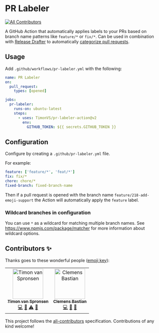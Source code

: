 # PR Labeler
[![All Contributors](https://img.shields.io/badge/all_contributors-2-orange.svg?style=flat-square)](#contributors)

A GitHub Action that automatically applies labels to your PRs based on branch name patterns like `feature/*` or `fix/*`.
Can be used in combination with [Release Drafter](https://github.com/toolmantim/release-drafter) to automatically [categorize pull requests](https://github.com/toolmantim/release-drafter#categorize-pull-requests).

## Usage

Add `.github/workflows/pr-labeler.yml` with the following:

```yml
name: PR Labeler
on:
  pull_request:
    types: [opened]

jobs:
  pr-labeler:
    runs-on: ubuntu-latest
    steps:
      - uses: TimonVS/pr-labeler-action@v2
        env:
          GITHUB_TOKEN: ${{ secrets.GITHUB_TOKEN }}
```

## Configuration

Configure by creating a `.github/pr-labeler.yml` file.

For example:

```yml
feature: ['feature/*', 'feat/*']
fix: fix/*
chore: chore/*
fixed-branch: fixed-branch-name
```

Then if a pull request is opened with the branch name `feature/218-add-emoji-support` the Action will automatically apply the `feature` label.

### Wildcard branches in configuration

You can use `*` as a wildcard for matching multiple branch names. See https://www.npmjs.com/package/matcher for more information about wildcard options.

## Contributors ✨

Thanks goes to these wonderful people ([emoji key](https://allcontributors.org/docs/en/emoji-key)):

<!-- ALL-CONTRIBUTORS-LIST:START - Do not remove or modify this section -->
<!-- prettier-ignore -->
<table>
  <tr>
    <td align="center"><a href="http://www.timonvanspronsen.nl/"><img src="https://avatars2.githubusercontent.com/u/876666?v=4" width="100px;" alt="Timon van Spronsen"/><br /><sub><b>Timon van Spronsen</b></sub></a><br /><a href="https://github.com/TimonVS/pr-labeler-action/commits?author=TimonVS" title="Code">💻</a> <a href="#ideas-TimonVS" title="Ideas, Planning, & Feedback">🤔</a> <a href="https://github.com/TimonVS/pr-labeler-action/commits?author=TimonVS" title="Tests">⚠️</a> <a href="https://github.com/TimonVS/pr-labeler-action/commits?author=TimonVS" title="Documentation">📖</a></td>
    <td align="center"><a href="http://clemensbastian.de"><img src="https://avatars2.githubusercontent.com/u/8781699?v=4" width="100px;" alt="Clemens Bastian"/><br /><sub><b>Clemens Bastian</b></sub></a><br /><a href="https://github.com/TimonVS/pr-labeler-action/commits?author=amacado" title="Code">💻</a> <a href="https://github.com/TimonVS/pr-labeler-action/commits?author=amacado" title="Documentation">📖</a> <a href="https://github.com/TimonVS/pr-labeler-action/issues?q=author%3Aamacado" title="Bug reports">🐛</a></td>
  </tr>
</table>

<!-- ALL-CONTRIBUTORS-LIST:END -->

This project follows the [all-contributors](https://github.com/all-contributors/all-contributors) specification. Contributions of any kind welcome!
